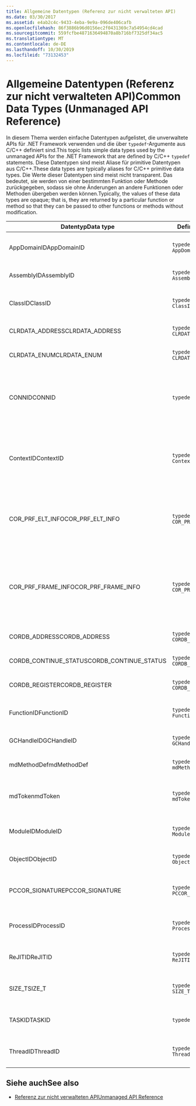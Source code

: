 ```yaml
---
title: Allgemeine Datentypen (Referenz zur nicht verwalteten API)
ms.date: 03/30/2017
ms.assetid: e4ab2c4c-9433-4eba-9e9a-096de406cafb
ms.openlocfilehash: 86f3886b96d0156ec2f0431369c7a54954cd4cad
ms.sourcegitcommit: 559fcfbe4871636494870a8b716bf7325df34ac5
ms.translationtype: MT
ms.contentlocale: de-DE
ms.lasthandoff: 10/30/2019
ms.locfileid: "73132453"
---
```

# <a name="common-data-types-unmanaged-api-reference"></a><span data-ttu-id="20a04-102">Allgemeine Datentypen (Referenz zur nicht verwalteten API)</span><span class="sxs-lookup"><span data-stu-id="20a04-102">Common Data Types (Unmanaged API Reference)</span></span>
<span data-ttu-id="20a04-103">In diesem Thema werden einfache Datentypen aufgelistet, die unverwaltete APIs für .NET Framework verwenden und die über `typedef`-Argumente aus C/C++ definiert sind.</span><span class="sxs-lookup"><span data-stu-id="20a04-103">This topic lists simple data types used by the unmanaged APIs for the .NET Framework that are defined by C/C++ `typedef` statements.</span></span> <span data-ttu-id="20a04-104">Diese Datentypen sind meist Aliase für primitive Datentypen aus C/C++.</span><span class="sxs-lookup"><span data-stu-id="20a04-104">These data types are typically aliases for C/C++ primitive data types.</span></span> <span data-ttu-id="20a04-105">Die Werte dieser Datentypen sind meist nicht transparent. Das bedeutet, sie werden von einer bestimmten Funktion oder Methode zurückgegeben, sodass sie ohne Änderungen an andere Funktionen oder Methoden übergeben werden können.</span><span class="sxs-lookup"><span data-stu-id="20a04-105">Typically, the values of these data types are opaque; that is, they are returned by a particular function or method so that they can be passed to other functions or methods without modification.</span></span>  
  
|<span data-ttu-id="20a04-106">Datentyp</span><span class="sxs-lookup"><span data-stu-id="20a04-106">Data type</span></span>|<span data-ttu-id="20a04-107">Definition</span><span class="sxs-lookup"><span data-stu-id="20a04-107">Definition</span></span>|<span data-ttu-id="20a04-108">Definiert in</span><span class="sxs-lookup"><span data-stu-id="20a04-108">Defined in</span></span>|<span data-ttu-id="20a04-109">Beschreibung</span><span class="sxs-lookup"><span data-stu-id="20a04-109">Description</span></span>|  
|---------------|----------------|----------------|-----------------|  
|<span data-ttu-id="20a04-110">AppDomainID</span><span class="sxs-lookup"><span data-stu-id="20a04-110">AppDomainID</span></span>|`typedef UINT_PTR AppDomainID;`|<span data-ttu-id="20a04-111">corprof.h</span><span class="sxs-lookup"><span data-stu-id="20a04-111">corprof.h</span></span>|<span data-ttu-id="20a04-112">Der Bezeichner einer Anwendungsdomäne.</span><span class="sxs-lookup"><span data-stu-id="20a04-112">The identifier of an application domain.</span></span>|  
|<span data-ttu-id="20a04-113">AssemblyID</span><span class="sxs-lookup"><span data-stu-id="20a04-113">AssemblyID</span></span>|`typedef UINT_PTR AssemblyID;`|<span data-ttu-id="20a04-114">corprof.h</span><span class="sxs-lookup"><span data-stu-id="20a04-114">corprof.h</span></span>|<span data-ttu-id="20a04-115">Der Bezeichner einer Assembly.</span><span class="sxs-lookup"><span data-stu-id="20a04-115">The identifier of an assembly.</span></span>|  
|<span data-ttu-id="20a04-116">ClassID</span><span class="sxs-lookup"><span data-stu-id="20a04-116">ClassID</span></span>|`typedef UINT_PTR ClassID;`|<span data-ttu-id="20a04-117">corprof.h</span><span class="sxs-lookup"><span data-stu-id="20a04-117">corprof.h</span></span>|<span data-ttu-id="20a04-118">Der Bezeichner einer verwalteten Klasse.</span><span class="sxs-lookup"><span data-stu-id="20a04-118">The identifier of a managed class.</span></span>|  
|<span data-ttu-id="20a04-119">CLRDATA_ADDRESS</span><span class="sxs-lookup"><span data-stu-id="20a04-119">CLRDATA_ADDRESS</span></span>|`typedef ULONG64 CLRDATA_ADDRESS;`|<span data-ttu-id="20a04-120">Clrdata. h</span><span class="sxs-lookup"><span data-stu-id="20a04-120">clrdata.h</span></span>|<span data-ttu-id="20a04-121">Eine 64-Bit-Speicheradresse.</span><span class="sxs-lookup"><span data-stu-id="20a04-121">A 64-bit memory address.</span></span>|
|<span data-ttu-id="20a04-122">CLRDATA_ENUM</span><span class="sxs-lookup"><span data-stu-id="20a04-122">CLRDATA_ENUM</span></span>|`typedef ULONG64 CLRDATA_ADDRESS;`|<span data-ttu-id="20a04-123">Nicht verfügbar</span><span class="sxs-lookup"><span data-stu-id="20a04-123">Not Available</span></span>|<span data-ttu-id="20a04-124">Eine 64-Bit-Speicheradresse.</span><span class="sxs-lookup"><span data-stu-id="20a04-124">A 64-bit memory address.</span></span>|
|<span data-ttu-id="20a04-125">CONNID</span><span class="sxs-lookup"><span data-stu-id="20a04-125">CONNID</span></span>|`typedef DWORD CONNID;`|<span data-ttu-id="20a04-126">cordebug.h, mscoree.h</span><span class="sxs-lookup"><span data-stu-id="20a04-126">cordebug.h, mscoree.h</span></span>|<span data-ttu-id="20a04-127">Die Verbindungs-ID eines Threads ist mit einer Instanz von Microsoft SQL Server verbunden.</span><span class="sxs-lookup"><span data-stu-id="20a04-127">The connection identifier for a thread that is connected to an instance of Microsoft SQL Server.</span></span>|  
|<span data-ttu-id="20a04-128">ContextID</span><span class="sxs-lookup"><span data-stu-id="20a04-128">ContextID</span></span>|`typedef UINT_PTR ContextID;`|<span data-ttu-id="20a04-129">corprof.h</span><span class="sxs-lookup"><span data-stu-id="20a04-129">corprof.h</span></span>|<span data-ttu-id="20a04-130">Der Bezeichner des Kontexts, der mit einem bestimmten verwalteten Thread verknüpft ist.</span><span class="sxs-lookup"><span data-stu-id="20a04-130">The identifier of the context associated with a particular managed thread.</span></span>|  
|<span data-ttu-id="20a04-131">COR_PRF_ELT_INFO</span><span class="sxs-lookup"><span data-stu-id="20a04-131">COR_PRF_ELT_INFO</span></span>|`typedef UINT_PTR COR_PRF_ELT_INFO;`|<span data-ttu-id="20a04-132">corprof.h</span><span class="sxs-lookup"><span data-stu-id="20a04-132">corprof.h</span></span>|<span data-ttu-id="20a04-133">Ein nicht transparenter Handle, der Informationen über einen bestimmten Stapelrahmen repräsentiert.</span><span class="sxs-lookup"><span data-stu-id="20a04-133">An opaque handle that represents information about a particular stack frame.</span></span>|  
|<span data-ttu-id="20a04-134">COR_PRF_FRAME_INFO</span><span class="sxs-lookup"><span data-stu-id="20a04-134">COR_PRF_FRAME_INFO</span></span>|`typedef UINT_PTR COR_PRF_FRAME_INFO;`|<span data-ttu-id="20a04-135">corprof.h</span><span class="sxs-lookup"><span data-stu-id="20a04-135">corprof.h</span></span>|<span data-ttu-id="20a04-136">Ein nicht transparenter Handle, der auf einen Stapelrahmen zeigt.</span><span class="sxs-lookup"><span data-stu-id="20a04-136">An opaque handle that points to a stack frame.</span></span> <span data-ttu-id="20a04-137">Er ist nur gültig während des Rückrufs, an den er übergeben wird.</span><span class="sxs-lookup"><span data-stu-id="20a04-137">It is valid only during the callback to which it is passed.</span></span>|  
|<span data-ttu-id="20a04-138">CORDB_ADDRESS</span><span class="sxs-lookup"><span data-stu-id="20a04-138">CORDB_ADDRESS</span></span>|`typedef ULONG64 CORDB_ADDRESS;`|<span data-ttu-id="20a04-139">cordebug.h</span><span class="sxs-lookup"><span data-stu-id="20a04-139">cordebug.h</span></span>|<span data-ttu-id="20a04-140">Eine Adresse im Speicher.</span><span class="sxs-lookup"><span data-stu-id="20a04-140">An address in memory.</span></span>|  
|<span data-ttu-id="20a04-141">CORDB_CONTINUE_STATUS</span><span class="sxs-lookup"><span data-stu-id="20a04-141">CORDB_CONTINUE_STATUS</span></span>|`typedef DWORD CORDB_CONTINUE_STATUS;`|<span data-ttu-id="20a04-142">cordebug.h</span><span class="sxs-lookup"><span data-stu-id="20a04-142">cordebug.h</span></span>|<span data-ttu-id="20a04-143">Der Status der Fortsetzung.</span><span class="sxs-lookup"><span data-stu-id="20a04-143">The continuation status.</span></span>|  
|<span data-ttu-id="20a04-144">CORDB_REGISTER</span><span class="sxs-lookup"><span data-stu-id="20a04-144">CORDB_REGISTER</span></span>|`typedef ULONG64 CORDB_REGISTER;`|<span data-ttu-id="20a04-145">cordebug.h</span><span class="sxs-lookup"><span data-stu-id="20a04-145">cordebug.h</span></span>|<span data-ttu-id="20a04-146">Der Wert eines CPU-Registers.</span><span class="sxs-lookup"><span data-stu-id="20a04-146">The value of a CPU register.</span></span>|
|<span data-ttu-id="20a04-147">FunctionID</span><span class="sxs-lookup"><span data-stu-id="20a04-147">FunctionID</span></span>|`typedef UINT_PTR FunctionID;`|<span data-ttu-id="20a04-148">corprof.h</span><span class="sxs-lookup"><span data-stu-id="20a04-148">corprof.h</span></span>|<span data-ttu-id="20a04-149">Der Bezeichner einer Funktion oder Methode.</span><span class="sxs-lookup"><span data-stu-id="20a04-149">The identifier of a function or method.</span></span>|  
|<span data-ttu-id="20a04-150">GCHandleID</span><span class="sxs-lookup"><span data-stu-id="20a04-150">GCHandleID</span></span>|`typedef UINT_PTR GCHandleID;`|<span data-ttu-id="20a04-151">corprof.h</span><span class="sxs-lookup"><span data-stu-id="20a04-151">corprof.h</span></span>|<span data-ttu-id="20a04-152">Ein Garbage Collection-Handle.</span><span class="sxs-lookup"><span data-stu-id="20a04-152">A garbage collection handle.</span></span>|  
|<span data-ttu-id="20a04-153">mdMethodDef</span><span class="sxs-lookup"><span data-stu-id="20a04-153">mdMethodDef</span></span>|`typedef mdToken mdMethodDef;`|<span data-ttu-id="20a04-154">cordebug.h</span><span class="sxs-lookup"><span data-stu-id="20a04-154">cordebug.h</span></span>|<span data-ttu-id="20a04-155">Ein Methoden Definitions Token.</span><span class="sxs-lookup"><span data-stu-id="20a04-155">A method definition token.</span></span>|
|<span data-ttu-id="20a04-156">mdToken</span><span class="sxs-lookup"><span data-stu-id="20a04-156">mdToken</span></span>|`typedef UINT32 mdToken;`|<span data-ttu-id="20a04-157">corprof.h</span><span class="sxs-lookup"><span data-stu-id="20a04-157">corprof.h</span></span>|<span data-ttu-id="20a04-158">Ein Metadatentoken (eine Zeile in einer Metadatentabelle).</span><span class="sxs-lookup"><span data-stu-id="20a04-158">A metadata token (a row in a metadata table).</span></span>|  
|<span data-ttu-id="20a04-159">ModuleID</span><span class="sxs-lookup"><span data-stu-id="20a04-159">ModuleID</span></span>|`typedef UINT_PTR ModuleID;`|<span data-ttu-id="20a04-160">corprof.h</span><span class="sxs-lookup"><span data-stu-id="20a04-160">corprof.h</span></span>|<span data-ttu-id="20a04-161">Der Bezeichner eines Assemblymoduls.</span><span class="sxs-lookup"><span data-stu-id="20a04-161">The identifier of an assembly module.</span></span>|  
|<span data-ttu-id="20a04-162">ObjectID</span><span class="sxs-lookup"><span data-stu-id="20a04-162">ObjectID</span></span>|`typedef UINT_PTR ObjectID;`|<span data-ttu-id="20a04-163">corprof.h</span><span class="sxs-lookup"><span data-stu-id="20a04-163">corprof.h</span></span>|<span data-ttu-id="20a04-164">Der Bezeichner eines Objekts.</span><span class="sxs-lookup"><span data-stu-id="20a04-164">The identifier of an object.</span></span>|  
|<span data-ttu-id="20a04-165">PCCOR_SIGNATURE</span><span class="sxs-lookup"><span data-stu-id="20a04-165">PCCOR_SIGNATURE</span></span>|`typedef SIZE_T PCCOR_SIGNATURE;`|<span data-ttu-id="20a04-166">cordebug.h</span><span class="sxs-lookup"><span data-stu-id="20a04-166">cordebug.h</span></span>|<span data-ttu-id="20a04-167">Ein Zeiger auf eine Member-oder Metadatensignatur.</span><span class="sxs-lookup"><span data-stu-id="20a04-167">A pointer to a member or metadata signature.</span></span>|
|<span data-ttu-id="20a04-168">ProcessID</span><span class="sxs-lookup"><span data-stu-id="20a04-168">ProcessID</span></span>|`typedef UINT_PTR ProcessID;`|<span data-ttu-id="20a04-169">corprof.h</span><span class="sxs-lookup"><span data-stu-id="20a04-169">corprof.h</span></span>|<span data-ttu-id="20a04-170">Der Bezeichner eines verwalteten Prozesses.</span><span class="sxs-lookup"><span data-stu-id="20a04-170">The identifier of a managed process.</span></span>|  
|<span data-ttu-id="20a04-171">ReJITID</span><span class="sxs-lookup"><span data-stu-id="20a04-171">ReJITID</span></span>|`typedef UINT_PTR ReJITID;`|<span data-ttu-id="20a04-172">corprof.h</span><span class="sxs-lookup"><span data-stu-id="20a04-172">corprof.h</span></span>|<span data-ttu-id="20a04-173">Der Bezeichner einer mit JIT kompilierten Funktion.</span><span class="sxs-lookup"><span data-stu-id="20a04-173">The identifier of a jitted function.</span></span>|  
|<span data-ttu-id="20a04-174">SIZE_T</span><span class="sxs-lookup"><span data-stu-id="20a04-174">SIZE_T</span></span>|`typedef ULONG_PTR SIZE_T;`|<span data-ttu-id="20a04-175">corsym. h</span><span class="sxs-lookup"><span data-stu-id="20a04-175">corsym.h</span></span>|<span data-ttu-id="20a04-176">Ein Zeiger auf eine 64-Bit-Speicheradresse.</span><span class="sxs-lookup"><span data-stu-id="20a04-176">A pointer to a 64-bit memory address.</span></span>|
|<span data-ttu-id="20a04-177">TASKID</span><span class="sxs-lookup"><span data-stu-id="20a04-177">TASKID</span></span>|`typedef UINT64 TASKID;`|<span data-ttu-id="20a04-178">cordebug.h, mscoree.h</span><span class="sxs-lookup"><span data-stu-id="20a04-178">cordebug.h, mscoree.h</span></span>|<span data-ttu-id="20a04-179">Der Bezeichner einer [ICLRTask](./hosting/iclrtask-interface.md) -Instanz.</span><span class="sxs-lookup"><span data-stu-id="20a04-179">The identifier of an [ICLRTask](./hosting/iclrtask-interface.md) instance.</span></span>|  
|<span data-ttu-id="20a04-180">ThreadID</span><span class="sxs-lookup"><span data-stu-id="20a04-180">ThreadID</span></span>|`typedef UINT_PTR ThreadID;`|<span data-ttu-id="20a04-181">corprof.h</span><span class="sxs-lookup"><span data-stu-id="20a04-181">corprof.h</span></span>|<span data-ttu-id="20a04-182">Der Bezeichner eines verwalteten Threads.</span><span class="sxs-lookup"><span data-stu-id="20a04-182">The identifier of a managed thread.</span></span>|  
  
## <a name="see-also"></a><span data-ttu-id="20a04-183">Siehe auch</span><span class="sxs-lookup"><span data-stu-id="20a04-183">See also</span></span>

- [<span data-ttu-id="20a04-184">Referenz zur nicht verwalteten API</span><span class="sxs-lookup"><span data-stu-id="20a04-184">Unmanaged API Reference</span></span>](index.md)
